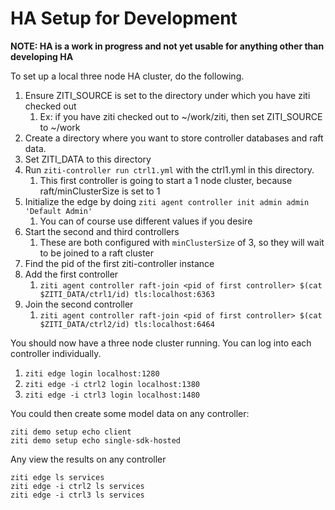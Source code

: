 # HA Setup for Development

**NOTE: HA is a work in progress and not yet usable for anything other than developing HA**

To set up a local three node HA cluster, do the following.

1. Ensure ZITI_SOURCE is set to the directory under which you have ziti checked out
    1. Ex: if you have ziti checked out to ~/work/ziti, then set ZITI_SOURCE to ~/work
1. Create a directory where you want to store controller databases and raft data. 
1. Set ZITI_DATA to this directory
1. Run `ziti-controller run ctrl1.yml` with the ctrl1.yml in this directory.
    1. This first controller is going to start a 1 node cluster, because raft/minClusterSize is set to 1
1. Initialize the edge by doing `ziti agent controller init admin admin 'Default Admin'` 
    1. You can of course use different values if you desire
1. Start the second and third controllers
    1. These are both configured with `minClusterSize` of 3, so they will wait to be joined to a raft cluster
1. Find the pid of the first ziti-controller instance
1. Add the first controller
    1. `ziti agent controller raft-join <pid of first controller> $(cat $ZITI_DATA/ctrl1/id) tls:localhost:6363`
1. Join the second controller
    1. `ziti agent controller raft-join <pid of first controller> $(cat $ZITI_DATA/ctrl2/id) tls:localhost:6464`

You should now have a three node cluster running. You can log into each controller individually.

1. `ziti edge login localhost:1280`
1. `ziti edge -i ctrl2 login localhost:1380`
1. `ziti edge -i ctrl3 login localhost:1480`

You could then create some model data on any controller:

```
ziti demo setup echo client 
ziti demo setup echo single-sdk-hosted
```

Any view the results on any controller

```
ziti edge ls services
ziti edge -i ctrl2 ls services
ziti edge -i ctrl3 ls services
```
